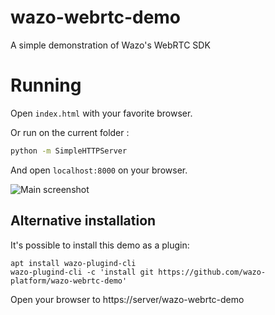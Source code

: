# wazo-webrtc-demo
A simple demonstration of Wazo's WebRTC SDK

# Running

Open `index.html` with your favorite browser.

Or run on the current folder :

```sh
python -m SimpleHTTPServer
```

And open `localhost:8000` on your browser.

![Main screenshot](/screenshots/screen1.png?raw=true "Main")

Alternative installation
------------------------

It's possible to install this demo as a plugin:

    apt install wazo-plugind-cli
    wazo-plugind-cli -c 'install git https://github.com/wazo-platform/wazo-webrtc-demo'

Open your browser to https://server/wazo-webrtc-demo

